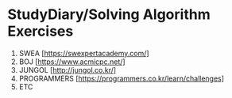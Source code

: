# StudyDiary/Solving Algorithm Exercises
1. SWEA
   [https://swexpertacademy.com/]
2. BOJ
   [https://www.acmicpc.net/]
3. JUNGOL
   [http://jungol.co.kr/]
4. PROGRAMMERS
   [https://programmers.co.kr/learn/challenges]
5. ETC